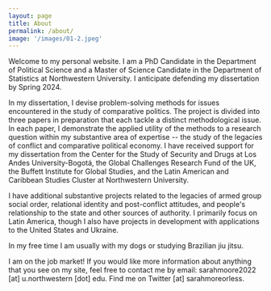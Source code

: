 ```yaml
---
layout: page
title: About
permalink: /about/
image: '/images/01-2.jpeg'
---
```


Welcome to my personal website. I am a PhD Candidate in the Department of Political Science and a Master of Science Candidate in the Department of Statistics at Northwestern University. I anticipate defending my dissertation by Spring 2024.

In my dissertation, I devise problem-solving methods for issues encountered in the study of comparative politics. The project is divided into three papers in preparation that each tackle a distinct methodological issue. In each paper, I demonstrate the applied utility of the methods to a research question within my substantive area of expertise -- the study of the legacies of conflict and comparative political economy. I have received support for my dissertation from the Center for the Study of Security and Drugs at Los Andes University-Bogotá, the Global Challenges Research Fund of the UK, the Buffett Institute for Global Studies, and the Latin American and Caribbean Studies Cluster at Northwestern University.   

I have additional substantive projects related to the legacies of armed group social order, relational identity and post-conflict attitudes, and people's relationship to the state and other sources of authority. I primarily focus on Latin America, though I also have projects in development with applications to the United States and Ukraine. 

In my free time I am usually with my dogs or studying Brazilian jiu jitsu. 

I am on the job market! If you would like more information about anything that you see on my site, feel free to contact me by email: sarahmoore2022 [at] u.northwestern [dot] edu. Find me on Twitter [at] sarahmoreorless. 